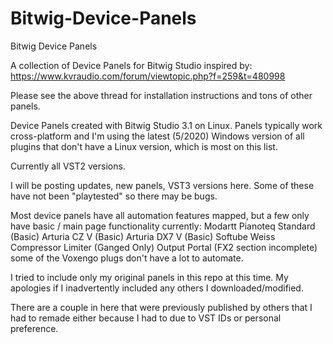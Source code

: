 # Bitwig-Device-Panels
Bitwig Device Panels

A collection of Device Panels for Bitwig Studio inspired by: 
https://www.kvraudio.com/forum/viewtopic.php?f=259&t=480998

Please see the above thread for installation instructions and tons of other panels.

Device Panels created with Bitwig Studio 3.1 on Linux. 
Panels typically work cross-platform and I'm using the latest (5/2020) Windows version of all plugins that don't have a Linux version, which is most on this list.

Currently all VST2 versions. 

I will be posting updates, new panels, VST3 versions here. Some of these have not been "playtested" so there may be bugs.

Most device panels have all automation features mapped, but a few only have basic / main page functionality currently:
Modartt Pianoteq Standard (Basic)
Arturia CZ V (Basic)
Arturia DX7 V (Basic)
Softube Weiss Compressor Limiter (Ganged Only)
Output Portal (FX2 section incomplete)
some of the Voxengo plugs don't have a lot to automate.

I tried to include only my original panels in this repo at this time. My apologies if I inadvertently included any others I downloaded/modified.

There are a couple in here that were previously published by others that I had to remade either because I had to due to VST IDs or personal preference.
